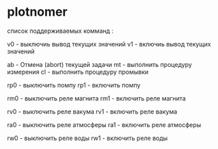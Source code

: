 # plotnomer


список поддерживаемых комманд :

v0 - выключиь вывод текущих значений
v1 - включиь вывод текущих значений

ab - Отмена (abort) текущей задачи
mt - выполнить процедуру измерения
cl - выполнить процедуру промывки

rp0 - выключить помпу
rp1 - включить помпу

rm0 - выключить реле магнита
rm1 - включить реле магнита

rv0 - выключить реле вакума
rv1 - включить реле вакума

ra0 - выключить реле атмосферы
ra1 - включить реле атмосферы

rw0 - выключить реле воды
rw1 - включить реле воды
